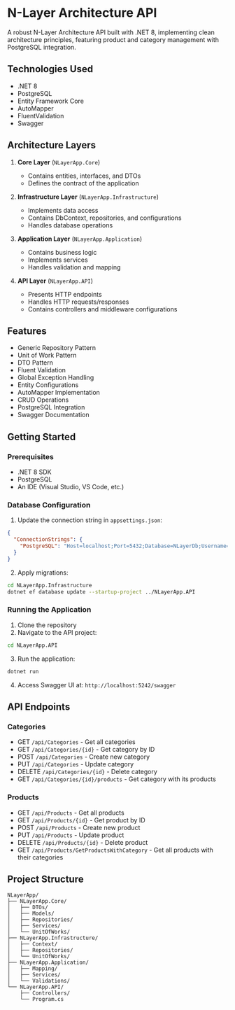 # N-Layer Architecture API

A robust N-Layer Architecture API built with .NET 8, implementing clean architecture principles, featuring product and category management with PostgreSQL integration.


## Technologies Used

- .NET 8
- PostgreSQL
- Entity Framework Core
- AutoMapper
- FluentValidation
- Swagger

## Architecture Layers

1. **Core Layer** (`NLayerApp.Core`)
   - Contains entities, interfaces, and DTOs
   - Defines the contract of the application

2. **Infrastructure Layer** (`NLayerApp.Infrastructure`)
   - Implements data access
   - Contains DbContext, repositories, and configurations
   - Handles database operations

3. **Application Layer** (`NLayerApp.Application`)
   - Contains business logic
   - Implements services
   - Handles validation and mapping

4. **API Layer** (`NLayerApp.API`)
   - Presents HTTP endpoints
   - Handles HTTP requests/responses
   - Contains controllers and middleware configurations

## Features

- Generic Repository Pattern
- Unit of Work Pattern
- DTO Pattern
- Fluent Validation
- Global Exception Handling
- Entity Configurations
- AutoMapper Implementation
- CRUD Operations
- PostgreSQL Integration
- Swagger Documentation

## Getting Started

### Prerequisites

- .NET 8 SDK
- PostgreSQL
- An IDE (Visual Studio, VS Code, etc.)

### Database Configuration

1. Update the connection string in `appsettings.json`:
```json
{
  "ConnectionStrings": {
    "PostgreSQL": "Host=localhost;Port=5432;Database=NLayerDb;Username=postgres;Password=postgres"
  }
}
```

2. Apply migrations:
```bash
cd NLayerApp.Infrastructure
dotnet ef database update --startup-project ../NLayerApp.API
```

### Running the Application

1. Clone the repository
2. Navigate to the API project:
```bash
cd NLayerApp.API
```
3. Run the application:
```bash
dotnet run
```
4. Access Swagger UI at: `http://localhost:5242/swagger`

## API Endpoints

### Categories
- GET `/api/Categories` - Get all categories
- GET `/api/Categories/{id}` - Get category by ID
- POST `/api/Categories` - Create new category
- PUT `/api/Categories` - Update category
- DELETE `/api/Categories/{id}` - Delete category
- GET `/api/Categories/{id}/products` - Get category with its products

### Products
- GET `/api/Products` - Get all products
- GET `/api/Products/{id}` - Get product by ID
- POST `/api/Products` - Create new product
- PUT `/api/Products` - Update product
- DELETE `/api/Products/{id}` - Delete product
- GET `/api/Products/GetProductsWithCategory` - Get all products with their categories

## Project Structure

```
NLayerApp/
├── NLayerApp.Core/
│   ├── DTOs/
│   ├── Models/
│   ├── Repositories/
│   ├── Services/
│   └── UnitOfWorks/
├── NLayerApp.Infrastructure/
│   ├── Context/
│   ├── Repositories/
│   └── UnitOfWorks/
├── NLayerApp.Application/
│   ├── Mapping/
│   ├── Services/
│   └── Validations/
└── NLayerApp.API/
    ├── Controllers/
    └── Program.cs
``` 
